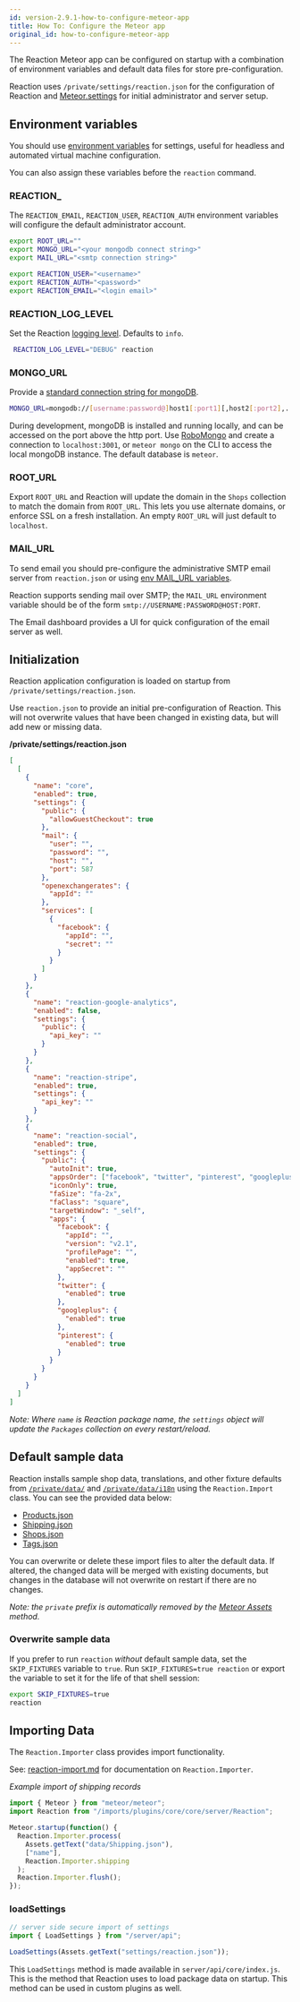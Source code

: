 ```yaml
---
id: version-2.9.1-how-to-configure-meteor-app
title: How To: Configure the Meteor app
original_id: how-to-configure-meteor-app
---
```


The Reaction Meteor app can be configured on startup with a combination of environment variables and default data files for store pre-configuration.

Reaction uses `/private/settings/reaction.json` for the configuration of Reaction and [Meteor.settings](http://docs.meteor.com/#/full/meteor_settings) for initial administrator and server setup.

## Environment variables

You should use [environment variables](https://www.digitalocean.com/community/tutorials/how-to-read-and-set-environmental-and-shell-variables-on-a-linux-vps#how-the-environment-and-environmental-variables-work) for settings, useful for headless and automated virtual machine configuration.

You can also assign these variables before the `reaction` command.

### REACTION\_

The `REACTION_EMAIL`, `REACTION_USER`, `REACTION_AUTH` environment variables will configure the default administrator account.

```sh
export ROOT_URL=""
export MONGO_URL="<your mongodb connect string>"
export MAIL_URL="<smtp connection string>"

export REACTION_USER="<username>"
export REACTION_AUTH="<password>"
export REACTION_EMAIL="<login email>"
```

### REACTION_LOG_LEVEL

Set the Reaction [logging level](logging.md). Defaults to `info`.

```sh
 REACTION_LOG_LEVEL="DEBUG" reaction
```

### MONGO_URL

Provide a [standard connection string for mongoDB](https://docs.mongodb.com/manual/reference/connection-string/).

```sh
MONGO_URL=mongodb://[username:password@]host1[:port1][,host2[:port2],...[,hostN[:portN]]][/[database][?options]]
```

During development, mongoDB is installed and running locally, and can be accessed on the port above the http port. Use [RoboMongo](https://robomongo.org/) and create a connection to `localhost:3001`, or `meteor mongo` on the CLI to access the local mongoDB instance. The default database is `meteor`.

### ROOT_URL

Export `ROOT_URL` and Reaction will update the domain in the `Shops` collection to match the domain from `ROOT_URL`. This lets you use alternate domains, or enforce SSL on a fresh installation. An empty `ROOT_URL` will just default to `localhost`.

### MAIL_URL

To send email you should pre-configure the administrative SMTP email server from `reaction.json` or using [env MAIL_URL variables](https://docs.meteor.com/api/email.html#Email-send).

Reaction supports sending mail over SMTP; the `MAIL_URL` environment variable should be of the form `smtp://USERNAME:PASSWORD@HOST:PORT`.

The Email dashboard provides a UI for quick configuration of the email server as well.

## Initialization

Reaction application configuration is loaded on startup from `/private/settings/reaction.json`.

Use `reaction.json` to provide an initial pre-configuration of Reaction. This will not overwrite values that have been changed in existing data, but will add new or missing data.

**/private/settings/reaction.json**

```json
[
  [
    {
      "name": "core",
      "enabled": true,
      "settings": {
        "public": {
          "allowGuestCheckout": true
        },
        "mail": {
          "user": "",
          "password": "",
          "host": "",
          "port": 587
        },
        "openexchangerates": {
          "appId": ""
        },
        "services": [
          {
            "facebook": {
              "appId": "",
              "secret": ""
            }
          }
        ]
      }
    },
    {
      "name": "reaction-google-analytics",
      "enabled": false,
      "settings": {
        "public": {
          "api_key": ""
        }
      }
    },
    {
      "name": "reaction-stripe",
      "enabled": true,
      "settings": {
        "api_key": ""
      }
    },
    {
      "name": "reaction-social",
      "enabled": true,
      "settings": {
        "public": {
          "autoInit": true,
          "appsOrder": ["facebook", "twitter", "pinterest", "googleplus"],
          "iconOnly": true,
          "faSize": "fa-2x",
          "faClass": "square",
          "targetWindow": "_self",
          "apps": {
            "facebook": {
              "appId": "",
              "version": "v2.1",
              "profilePage": "",
              "enabled": true,
              "appSecret": ""
            },
            "twitter": {
              "enabled": true
            },
            "googleplus": {
              "enabled": true
            },
            "pinterest": {
              "enabled": true
            }
          }
        }
      }
    }
  ]
]
```

_Note: Where `name` is Reaction package name, the `settings` object will update the `Packages` collection on every restart/reload._

## Default sample data

Reaction installs sample shop data, translations, and other fixture defaults from [`/private/data/`](https://github.com/reactioncommerce/reaction/tree/trunk/private/data) and [`/private/data/i18n`](https://github.com/reactioncommerce/reaction/tree/trunk/private/data/i18n) using the `Reaction.Import` class. You can see the provided data below:

- [Products.json](https://github.com/reactioncommerce/reaction/blob/v2.9.1/private/data/Products.json)
- [Shipping.json](https://github.com/reactioncommerce/reaction/blob/v2.9.1/private/data/Shipping.json)
- [Shops.json](https://github.com/reactioncommerce/reaction/blob/v2.9.1/private/data/Shops.json)
- [Tags.json](https://github.com/reactioncommerce/reaction/blob/v2.9.1/private/data/Tags.json)

You can overwrite or delete these import files to alter the default data. If altered, the changed data will be merged with existing documents, but changes in the database will not overwrite on restart if there are no changes.

_Note: the `private` prefix is automatically removed by the [Meteor Assets](http://docs.meteor.com/api/assets.html) method._

### Overwrite sample data

If you prefer to run `reaction` _without_ default sample data, set the `SKIP_FIXTURES` variable to `true`. Run `SKIP_FIXTURES=true reaction` or export the variable to set it for the life of that shell session:

```sh
export SKIP_FIXTURES=true
reaction
```

## Importing Data

The `Reaction.Importer` class provides import functionality.

See: [reaction-import.md](reaction-import.md) for documentation on `Reaction.Importer`.

_Example import of shipping records_

```js
import { Meteor } from "meteor/meteor";
import Reaction from "/imports/plugins/core/core/server/Reaction";

Meteor.startup(function() {
  Reaction.Importer.process(
    Assets.getText("data/Shipping.json"),
    ["name"],
    Reaction.Importer.shipping
  );
  Reaction.Importer.flush();
});
```

### loadSettings

```js
// server side secure import of settings
import { LoadSettings } from "/server/api";

LoadSettings(Assets.getText("settings/reaction.json"));
```

This `LoadSettings` method is made available in `server/api/core/index.js`. This is the method that Reaction uses to load package data on startup. This method can be used in custom plugins as well.
